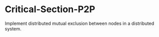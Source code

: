 # Critical-Section-P2P
Implement distributed mutual exclusion between nodes in a distributed system. 
